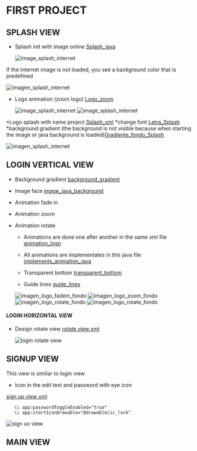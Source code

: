 # FIRST PROJECT

## SPLASH VIEW
 * Splash init with image online [Splash_java](https://github.com/AlmuFerCar/First/blob/master/app/src/main/java/com/afernandezcar/first/Splash.java)


   ![image_splash_internet](img/splash_con_carga_imagen.png)


If the internet image is not loaded, you see a background color that is predefined


   ![imagen_splash_internet](img/splash_sin_carga_imagen.png)


 * Logo animation (zoom logo) [Logo_zoom](https://github.com/AlmuFerCar/First/blob/master/app/src/main/res/anim/scale.xml)


   ![image_splash_internet](img/logo_splash_normal.png)  ![image_splash_internet](img/logo_splash_zoom.png)

 *Logo splash with name project  [Splash_xml](https://github.com/AlmuFerCar/First/blob/master/app/src/main/res/layout/activity_splash.xml)
    *change font [Letra_Splash](https://github.com/AlmuFerCar/First/blob/master/app/src/main/res/font/barriecito.xml)
    *background gradient (the background is not visible because when starting the image or java background is loaded)[Gradiente_fondo_Splash](https://github.com/AlmuFerCar/First/blob/master/app/src/main/res/drawable/gradient.xml)
   

   ![imagen_splash_internet](img/vista_splash_sin_java.png)


## LOGIN VERTICAL VIEW 
 * Background gradient [background_gradient](https://github.com/AlmuFerCar/First/blob/master/app/src/main/res/drawable/gradient.xml)


 * Image face [image_java_background](https://github.com/AlmuFerCar/First/blob/master/app/src/main/java/com/afernandezcar/first/LoginActivity.java)


 * Animation fade in


 * Animation zoom


 * Animation rotate 


   * Animations are done one after another in the same xml file [animation_logo](https://github.com/AlmuFerCar/First/blob/master/app/src/main/res/anim/fadein.xml)


   * All animations are implementates in this java file [implements_animation_java](https://github.com/AlmuFerCar/First/blob/master/app/src/main/java/com/afernandezcar/first/LoginActivity.java)


   * Transparent bottom [transparent_bottom](https://github.com/AlmuFerCar/First/blob/master/app/src/main/res/layout/activity_login.xml)


   * Guide lines [guide_lines](https://github.com/AlmuFerCar/First/blob/master/app/src/main/res/layout/activity_login.xml)


   ![imagen_logo_fadein_fondo](img/login_1.png)  ![imagen_logo_zoom_fondo](img/login_2.png)  ![imagen_logo_rotate_fondo](img/login_3.png)  ![imagen_logo_rotate_fondo](img/login_4.png)

  #### LOGIN HORIZONTAL VIEW


* Design rotate view [rotate view xml](https://github.com/AlmuFerCar/First/blob/master/app/src/main/res/layout-land/activity_login.xml)


   ![login rotate view](img/land_view.png)


## SIGNUP VIEW


This view is similar to login view
* Icon in the edit text and password with eye icon


[sign up view xml](https://github.com/AlmuFerCar/First/blob/master/app/src/main/res/layout/activity_signup.xml)


```
   \\ app:passwordToggleEnabled="true"
   \\ app:startIconDrawable="@drawable/ic_lock"
```

   ![sign uo view](img/sign_up.png)
## MAIN VIEW






